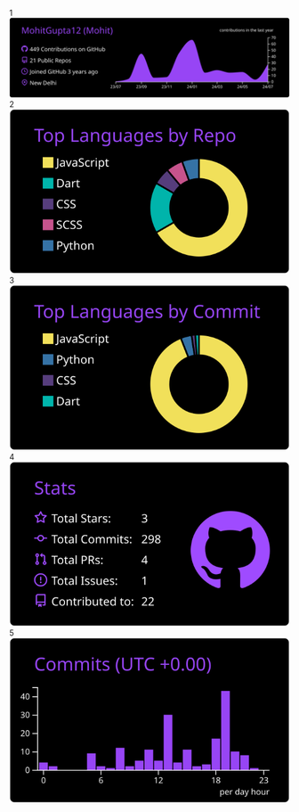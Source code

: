 
1
[![](https://raw.githubusercontent.com/MohitGupta12/MohitGupta12/master/profile-summary-card-output/midnight_purple/0-profile-details.svg)](https://github.com/vn7n24fzkq/github-profile-summary-cards)
</br>
2
[![](https://raw.githubusercontent.com/MohitGupta12/MohitGupta12/master/profile-summary-card-output/midnight_purple/1-repos-per-language.svg)](https://github.com/vn7n24fzkq/github-profile-summary-cards) 
</br>
3
[![](https://raw.githubusercontent.com/MohitGupta12/MohitGupta12/master/profile-summary-card-output/midnight_purple/2-most-commit-language.svg)](https://github.com/vn7n24fzkq/github-profile-summary-cards)
</br>
4
[![](https://raw.githubusercontent.com/MohitGupta12/MohitGupta12/master/profile-summary-card-output/midnight_purple/3-stats.svg)](https://github.com/vn7n24fzkq/github-profile-summary-cards)
</br>
5
[![](https://raw.githubusercontent.com/MohitGupta12/MohitGupta12/master/profile-summary-card-output/midnight_purple/4-productive-time.svg)](https://github.com/vn7n24fzkq/github-profile-summary-cards)
</br>

